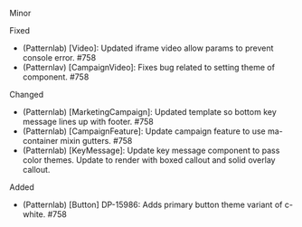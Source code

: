 Minor

Fixed
- (Patternlab) [Video]: Updated iframe video allow params to prevent console error. #758
- (Patternlav) [CampaignVideo]: Fixes bug related to setting theme of component. #758

Changed
- (Patternlab) [MarketingCampaign]: Updated template so bottom key message lines up with footer. #758
- (Patternlab) [CampaignFeature]: Update campaign feature to use ma-container mixin gutters. #758
- (Patternlab) [KeyMessage]: Update key message component to pass color themes. Update to render with boxed callout and solid overlay callout.

Added
- (Patternlab) [Button] DP-15986: Adds primary button theme variant of c-white. #758